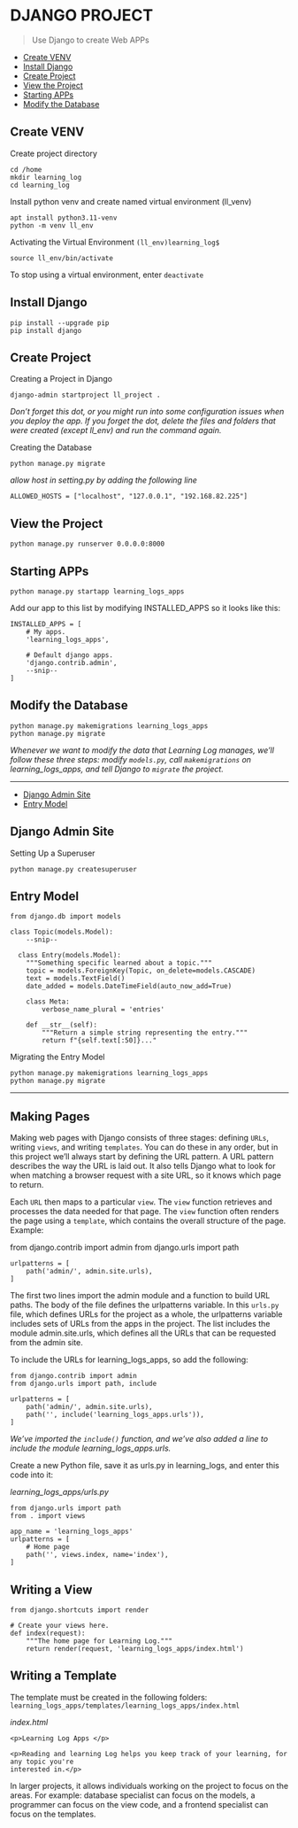 # DJANGO PROJECT
> Use Django to create Web APPs
- [Create VENV](#create-venv)
- [Install Django](#install-django)
- [Create Project](#create-project)
- [View the Project](#view-the-project)
- [Starting APPs](#starting-apps)
- [Modify the Database](#modify-the-database)


## Create VENV

Create project directory 
```
cd /home
mkdir learning_log
cd learning_log
```
Install python venv and create named virtual environment (ll_venv)
```
apt install python3.11-venv
python -m venv ll_env
```

Activating the Virtual Environment `(ll_env)learning_log$`
```
source ll_env/bin/activate
```
To stop using a virtual environment, enter `deactivate`

## Install Django
```
pip install --upgrade pip
pip install django
```

## Create Project
Creating a Project in Django
```
django-admin startproject ll_project .
```
*Don’t forget this dot, or you might run into some configuration issues when you deploy the app. If you forget the dot, delete the files and folders that were created (except ll_env) and run the command again.*

Creating the Database
```
python manage.py migrate
```

*allow host in setting.py by adding the following line*
```
ALLOWED_HOSTS = ["localhost", "127.0.0.1", "192.168.82.225"]
```

## View the Project
```
python manage.py runserver 0.0.0.0:8000
```

## Starting APPs
```
python manage.py startapp learning_logs_apps
```

Add our app to this list by modifying INSTALLED_APPS so it looks like this:

```
INSTALLED_APPS = [
    # My apps.
    'learning_logs_apps',

    # Default django apps.
    'django.contrib.admin',
    --snip--
]
```
## Modify the Database

```
python manage.py makemigrations learning_logs_apps
python manage.py migrate
```
*Whenever we want to modify the data that Learning Log manages, we’ll follow these three steps: modify `models.py`, call `makemigrations` on learning_logs_apps, and tell Django to `migrate` the project.*

---

- [Django Admin Site](#django-admin-site)
- [Entry Model](#entry-model)

## Django Admin Site

Setting Up a Superuser
```
python manage.py createsuperuser
```
## Entry Model

```
from django.db import models

class Topic(models.Model):
    --snip--

  class Entry(models.Model):
    """Something specific learned about a topic."""
    topic = models.ForeignKey(Topic, on_delete=models.CASCADE)
    text = models.TextField()
    date_added = models.DateTimeField(auto_now_add=True)

    class Meta:
        verbose_name_plural = 'entries'

    def __str__(self):
        """Return a simple string representing the entry."""
        return f"{self.text[:50]}..."
```


Migrating the Entry Model
```
python manage.py makemigrations learning_logs_apps
python manage.py migrate
```
---
## Making Pages

Making web pages with Django consists of three stages: defining `URLs`, writing `views`, and writing `templates`. 
You can do these in any order, but in this project we’ll always start by defining the URL pattern. 
A URL pattern describes the way the URL is laid out. It also tells Django what to look for when matching a browser request with a site URL, so it knows which page to return.

Each `URL` then maps to a particular `view`. The `view` function retrieves and processes the data needed for that page. 
The `view` function often renders the page using a `template`, which contains the overall structure of the page. 
Example:

from django.contrib import admin
from django.urls import path

```
urlpatterns = [
    path('admin/', admin.site.urls),
]
```

The first two lines import the admin module and a function to build URL paths. 
The body of the file defines the urlpatterns variable. 
In this `urls.py` file, which defines URLs for the project as a whole, the urlpatterns variable includes sets of URLs from the apps in the project. 
The list includes the module admin.site.urls, which defines all the URLs that can be requested from the admin site.

To include the URLs for learning_logs_apps, so add the following:

```
from django.contrib import admin
from django.urls import path, include

urlpatterns = [
    path('admin/', admin.site.urls),
    path('', include('learning_logs_apps.urls')),
]
```
*We’ve imported the `include()` function, and we’ve also added a line to include the module learning_logs_apps.urls.*

Create a new Python file, save it as urls.py in learning_logs, and enter this code into it:

*learning_logs_apps/urls.py*

```
from django.urls import path
from . import views

app_name = 'learning_logs_apps'
urlpatterns = [
    # Home page
    path('', views.index, name='index'),
]
```

## Writing a View

```
from django.shortcuts import render

# Create your views here.
def index(request):
    """The home page for Learning Log."""
    return render(request, 'learning_logs_apps/index.html')
```

## Writing a Template
The template must be created in the following folders: `learning_logs_apps/templates/learning_logs_apps/index.html`

*index.html*
```
<p>Learning Log Apps </p>

<p>Reading and learning Log helps you keep track of your learning, for any topic you're
interested in.</p>
```
In larger projects, it allows individuals working on the project to focus on the areas. For example:
database specialist can focus on the models, a programmer can focus on the view code, and a frontend specialist can focus on the templates.
